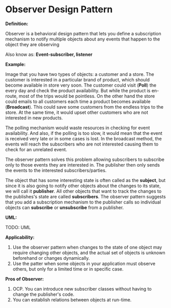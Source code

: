 # Observer Design Pattern

**Definition:**

Observer is a behavioral design pattern that lets you define a subscription
mechanism to notify multiple objects about any events that happen to the
object they are observing

Also know as: **Event-subscriber, listener**

**Example:**

Image that you have two types of objects: a customer and a store. The customer
is interested in a particular brand of product, which should become
available in store very soon. 
The customer could visit (**Poll**) the every day and check the product
availability. But while the product is en-route, most of the trips would
be pointless. On the other hand the store could emails to all customers
each time a product becomes available (**Broadcast**). This could save
some customers from the endless trips to the store. At the same time, it
would upset other customers who are not interested in new products.

The polling mechanism would waste resources in checking for event availability.
And also, if the polling is too slow, it would mean that the event is
received very late or in some cases is lost. In the broadcast method, the 
events will reach the subscribers who are not interested causing them to
check for an unrelated event.

The observer pattern solves this problem allowing subscribers to subscribe
only to those events they are interested in. The publisher then only sends 
the events to the interested subscribers/parties.

The object that has some interesting state is often called as the **subject**,
but since it is also going to notify other objects about the changes to its
state, we will call it **publisher**. All other objects that want to track
the changes to the publishes's state are called **subscribers**.
The observer pattern suggests that you add a subscription mechanism to the
publisher calls so individual objects can **subscribe** or **unsubscribe**
from a publisher.

**UML:**

TODO: UML


**Applicability:**

1. Use the observer pattern when changes to the state of one object may 
require changing other objects, and the actual set of objects is unknown
beforehand or changes dynamically.
2. Use the patter when some objects in your application must observe others,
but only for a limited time or in specific case.

**Pros of Observer:**
1. OCP. You can introduce new subscriber classes without having to change
the publisher's code.
2. You can establish relations between objects at run-time.

